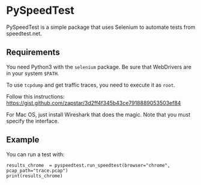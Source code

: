 PySpeedTest
===========

PySpeedTest is a simple package that uses Selenium to automate tests from speedtest.net.

## Requirements

You need Python3 with the `selenium` package. Be sure that WebDrivers are in your system `$PATH`.

To use `tcpdump` and get traffic traces, you need to execute it as `root`.

Follow this instructions:
https://gist.github.com/zapstar/3d2ff4f345b43ce7918889053503ef84

For Mac OS, just install Wireshark that does the magic. Note that you must specify the interface.


## Example
You can run a test with:
```
results_chrome  = pyspeedtest.run_speedtest(browser="chrome", pcap_path="trace.pcap")
print(results_chrome)
```
